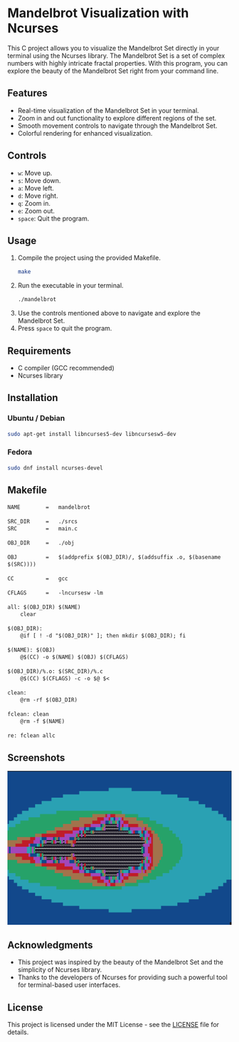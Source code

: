 # Mandelbrot Visualization with Ncurses

This C project allows you to visualize the Mandelbrot Set directly in your terminal using the Ncurses library. The Mandelbrot Set is a set of complex numbers with highly intricate fractal properties. With this program, you can explore the beauty of the Mandelbrot Set right from your command line.

## Features

- Real-time visualization of the Mandelbrot Set in your terminal.
- Zoom in and out functionality to explore different regions of the set.
- Smooth movement controls to navigate through the Mandelbrot Set.
- Colorful rendering for enhanced visualization.

## Controls

- `w`: Move up.
- `s`: Move down.
- `a`: Move left.
- `d`: Move right.
- `q`: Zoom in.
- `e`: Zoom out.
- `space`: Quit the program.

## Usage

1. Compile the project using the provided Makefile.
   ```bash
   make
   ```
2. Run the executable in your terminal.
   ```bash
   ./mandelbrot
   ```
3. Use the controls mentioned above to navigate and explore the Mandelbrot Set.
4. Press `space` to quit the program.

## Requirements

- C compiler (GCC recommended)
- Ncurses library

## Installation

### Ubuntu / Debian

```bash
sudo apt-get install libncurses5-dev libncursesw5-dev
```

### Fedora

```bash
sudo dnf install ncurses-devel
```

## Makefile

```make
NAME		=	mandelbrot

SRC_DIR		=	./srcs
SRC			=	main.c		

OBJ_DIR		=	./obj

OBJ			=	$(addprefix $(OBJ_DIR)/, $(addsuffix .o, $(basename $(SRC))))

CC			=	gcc

CFLAGS		=	-lncursesw -lm 

all: $(OBJ_DIR) $(NAME)
	clear

$(OBJ_DIR):
	@if [ ! -d "$(OBJ_DIR)" ]; then mkdir $(OBJ_DIR); fi

$(NAME): $(OBJ)
	@$(CC) -o $(NAME) $(OBJ) $(CFLAGS)

$(OBJ_DIR)/%.o: $(SRC_DIR)/%.c
	@$(CC) $(CFLAGS) -c -o $@ $<

clean:
	@rm -rf $(OBJ_DIR)

fclean: clean
	@rm -f $(NAME)

re: fclean allc
```

## Screenshots

![Mandelbrot Visualization](/screenshoots/mandelbrot_terminal.png)

## Acknowledgments

- This project was inspired by the beauty of the Mandelbrot Set and the simplicity of Ncurses library.
- Thanks to the developers of Ncurses for providing such a powerful tool for terminal-based user interfaces.

## License

This project is licensed under the MIT License - see the [LICENSE](LICENSE) file for details.
